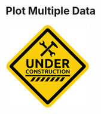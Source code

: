 # Plot Multiple Data

![alt text](https://github.com/Alek1414/PlotMultipleData/blob/main/under_construction.png "Logo Title Text 1")
